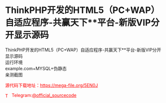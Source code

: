 # ThinkPHP开发的HTML5（PC+WAP）自适应程序-共赢天下**平台-新版VIP分开显示源码

ThinkPHP开发的HTML5（PC+WAP）自适应程序-共赢天下**平台-新版VIP分开显示源码<br>运行环境<br>example.com+MYSQL+伪静态<br>亲测截图<br>


<p style="color: red;">源代码下载地址：<a href="https://mega-file.org/5EN0J" style="color: red;">https://mega-file.org/5EN0J</a></p><p style="color: red;"><img src="https://cdn-icons-png.flaticon.com/512/2111/2111646.png" alt="Telegram Icon" style="width: 16px; vertical-align: middle; margin-right: 5px;">Telegram:<a href="https://t.me/official_sourcecode" style="color: red;">@official_sourcecode</a></p>